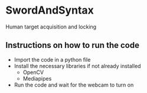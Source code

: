 # SwordAndSyntax
Human target acquisition and locking

## Instructions on how to run the code
- Import the code in a python file
- Install the necessary libraries if not already installed
	- OpenCV
	- Mediapipes
- Run the code and wait for the webcam to turn on
